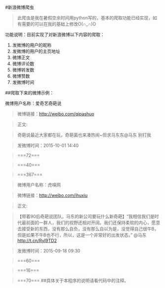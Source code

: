 #新浪微博爬虫
> 此爬虫是我在暑假空余时间用python写的，基本的爬取功能已经实现，如有需要的可以在我的基础上修改O(∩_∩)O

功能说明：目前实现了对新浪微博以下内容的爬取：

1. 发微博的用户的昵称
2. 发微博的用户的主页地址
3. 微博正文
4. 微博评论数
5. 微博转发数
6. 微博赞数
7. 发微博时间

##爬取下来的微博示例：

 微博用户名称：爱奇艺奇葩说

> 微博链接：http://weibo.com/qipashuo

> 正文:

> 奇葩说最近大家都在玩，奇葩菌也来凑热闹~但求马东东@马东 别打我 

> 发微博时间：2015-10-01 14:40

> ===72===

> ===40===

> ===367===

> 微博用户名称：虎嗅网

> 微博链接：http://weibo.com/ihuxiu

> 正文:

> 【带着90后奇葩说团队，马东的新公司要玩什么新奇葩】“我相信我们是时代最前面的一群人，我们的视野还相对开阔。我们还保持柔软的内心，愿意去接受新的东西，没有那么自负，没有那么自以为是，没觉得自己很牛B，但是如果不牛B也不行，所以，这是一个非常好的出发状态。” @马东 http://t.cn/RyI9TD2 

> 发微博时间：2015-09-18 09:30

> ===60===

> ===16===

> ===70===
##具体关于本程序的说明请看代码中的注释。